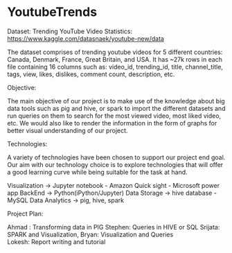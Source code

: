 # YoutubeTrends

Dataset: Trending YouTube Video Statistics: https://www.kaggle.com/datasnaek/youtube-new/data

The dataset comprises of trending youtube videos for 5 different countries: Canada, Denmark, France, Great Britain, and USA. It has ~27k rows in each file containing 16 columns such as: video_id, trending_id, title, channel_title, tags, view, likes, dislikes, comment count, description, etc. 
 
Objective:

The main objective of our project is to make use of the knowledge about big data tools such as pig and hive, or spark to import the different datasets and run queries on them to search for the most viewed video, most liked video, etc. We would also like to render the information in the form of graphs for better visual understanding of our project. 

Technologies:

A variety of technologies have been chosen to support our project end goal. Our aim with our technology choice is to explore technologies that will offer a good learning curve while being suitable for the task at hand.

Visualization  -> Jupyter notebook - Amazon Quick sight - Microsoft power app
BackEnd -> Python(iPython/Jupyter)
Data Storage -> hive database - MySQL
Data Analytics -> pig, hive, spark

Project Plan:

Ahmad : Transforming data in PIG
Stephen: Queries in HIVE or SQL
Srijata: SPARK and Visualization, 
Bryan: Visualization and Queries  
Lokesh: Report writing and tutorial
